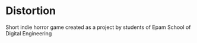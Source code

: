 # Distortion
Short indie horror game created as a project by students of Epam School of Digital Engineering
